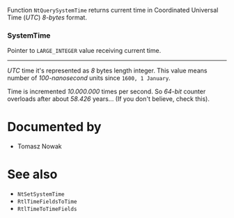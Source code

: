 Function `NtQuerySystemTime` returns current time in Coordinated Universal Time (*UTC*) *8-bytes* format.

### SystemTime

Pointer to `LARGE_INTEGER` value receiving current time.

---

*UTC* time it's represented as *8* bytes length integer. This value means number of *100-nanosecond* units since `1600, 1 January`. 

Time is incremented *10.000.000* times per second. So *64-bit* counter overloads after about *58.426* years... (If you don't believe, check this).

# Documented by

* Tomasz Nowak

# See also

* `NtSetSystemTime`
* `RtlTimeFieldsToTime`
* `RtlTimeToTimeFields`

